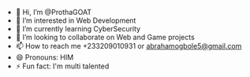 - 👋 Hi, I’m @ProthaGOAT
- 👀 I’m interested in Web Development 
- 🌱 I’m currently learning CyberSecurity
- 💞️ I’m looking to collaborate on Web and Game projects 
- 📫 How to reach me +233209010931 or abrahamogbole5@gmail.com
- 😄 Pronouns: HIM
- ⚡ Fun fact: I'm multi talented

<!---
ProthaGOAT/ProthaGOAT is a ✨ special ✨ repository because its `README.md` (this file) appears on your GitHub profile.
You can click the Preview link to take a look at your changes.
--->
